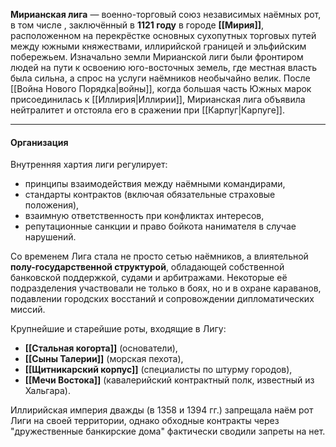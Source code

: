 
**Мирианская лига** — военно-торговый союз независимых наёмных рот, в том числе , заключённый в **1121 году** в городе **[[Мирия]]**, расположенном на перекрёстке основных сухопутных торговых путей между южными княжествами, иллирийской границей и эльфийским побережьем. Изначально земли Мирианской лиги были фронтиром людей на пути к освоению юго-восточных земель, где местная власть была сильна, а спрос на услуги наёмников необычайно велик. После [[Война Нового Порядка|войны]], когда большая часть Южных марок присоединилась к [[Иллирия|Иллирии]], Мирианская лига объявила нейтралитет и отстояла его в сражении при [[Карпуг|Карпуге]].

---
#### Организация

Внутренняя хартия лиги регулирует:

- принципы взаимодействия между наёмными командирами,
- стандарты контрактов (включая обязательные страховые положения),
- взаимную ответственность при конфликтах интересов,
- репутационные санкции и право бойкота нанимателя в случае нарушений.

Со временем Лига стала не просто сетью наёмников, а влиятельной **полу-государственной структурой**, обладающей собственной банковской поддержкой, судами и арбитражами. Некоторые её подразделения участвовали не только в боях, но и в охране караванов, подавлении городских восстаний и сопровождении дипломатических миссий.

Крупнейшие и старейшие роты, входящие в Лигу:

- **[[Стальная когорта]]** (основатели),
- **[[Сыны Талерии]]** (морская пехота),
- **[[Щитникарский корпус]]** (специалисты по штурму городов),
- **[[Мечи Востока]]** (кавалерийский контрактный полк, известный из Хальгара).

 Иллирийская империя дважды (в 1358 и 1394 гг.) запрещала наём рот Лиги на своей территории, однако обходные контракты через "дружественные банкирские дома" фактически сводили запреты на нет.